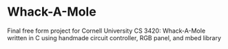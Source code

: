 # Whack-A-Mole
Final free form project for Cornell University CS 3420: Whack-A-Mole written in C using handmade circuit controller, RGB panel, and mbed library
